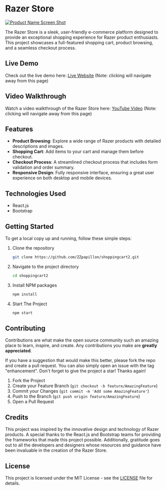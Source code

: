 # Razer Store
[![Product Name Screen Shot](https://img.youtube.com/vi/VgDdNdDa4oo/0.jpg)](https://www.youtube.com/watch?v=VgDdNdDa4oo)

The Razer Store is a sleek, user-friendly e-commerce platform designed to provide an exceptional shopping experience for Razer product enthusiasts. This project showcases a full-featured shopping cart, product browsing, and a seamless checkout process.

## Live Demo

Check out the live demo here: [Live Website](https://shoppingcart2-753g.vercel.app/) (Note: clicking will navigate away from this page)

## Video Walkthrough

Watch a video walkthrough of the Razer Store here: [YouTube Video](https://www.youtube.com/watch?v=VgDdNdDa4oo) (Note: clicking will navigate away from this page)

## Features

- **Product Browsing**: Explore a wide range of Razer products with detailed descriptions and images.
- **Shopping Cart**: Add items to your cart and manage them before checkout.
- **Checkout Process**: A streamlined checkout process that includes form validation and order summary.
- **Responsive Design**: Fully responsive interface, ensuring a great user experience on both desktop and mobile devices.

## Technologies Used

- React.js
- Bootstrap
## Getting Started
To get a local copy up and running, follow these simple steps:

1. Clone the repository
   ```sh
   git clone https://github.com/ZZpapillon/shoppingcart2.git
   ```
2. Navigate to the project directory
   ```sh
   cd shoppingcart2
   ```
3. Install NPM packages
   ```sh
   npm install
   ```
4. Start The Project
   ```sh
   npm start
   ```

## Contributing

Contributions are what make the open source community such an amazing place to learn, inspire, and create. Any contributions you make are **greatly appreciated**.

If you have a suggestion that would make this better, please fork the repo and create a pull request. You can also simply open an issue with the tag "enhancement".
Don't forget to give the project a star! Thanks again!

1. Fork the Project
2. Create your Feature Branch (`git checkout -b feature/AmazingFeature`)
3. Commit your Changes (`git commit -m 'Add some AmazingFeature'`)
4. Push to the Branch (`git push origin feature/AmazingFeature`)
5. Open a Pull Request

## Credits

This project was inspired by the innovative design and technology of Razer products. A special thanks to the React.js and Bootstrap teams for providing the frameworks that made this project possible. Additionally, gratitude goes out to all the developers and designers whose resources and guidance have been invaluable in the creation of the Razer Store.

## License

This project is licensed under the MIT License - see the [LICENSE](License.txt) file for details.
